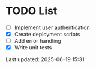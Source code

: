# TODO List

- [ ] Implement user authentication
- [x] Create deployment scripts
- [ ] Add error handling
- [x] Write unit tests

Last updated: 2025-06-19 15:31
